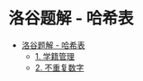# 洛谷题解 - 哈希表
- [洛谷题解 - 哈希表](#洛谷题解---哈希表)
  - [1. 学籍管理](洛谷%20P5266%20【深基17.例6】学籍管理.md)
  - [2. 不重复数字](洛谷%20P4305%20[JLOI2011]%20不重复数字.md)
